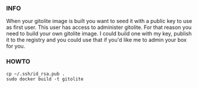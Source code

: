 ### INFO

When your gitolite image is built you want to seed it with a public key to use as first user. This user has access to administer gitolite. For that reason you need to build your own gitolite image. I could build one with my key, publish it to the registry and you could use that if you'd like me to admin your box for you.

### HOWTO

    cp ~/.ssh/id_rsa.pub .
    sudo docker build -t gitolite
        

